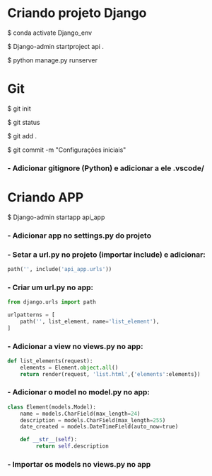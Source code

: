# Criando projeto Django

$ conda activate Django_env

$ Django-admin startproject api .

$ python manage.py runserver

# Git
$ git init

$ git status

$ git add .

$ git commit -m "Configurações iniciais"

### - Adicionar gitignore (Python) e adicionar a ele .vscode/

# Criando APP

$ Django-admin startapp api_app

### - Adicionar app no settings.py do projeto

### - Setar a url.py no projeto (importar include) e adicionar:

``` Python
path('', include('api_app.urls'))
```
### - Criar um url.py no app:

``` Python
from django.urls import path

urlpatterns = [
    path('', list_element, name='list_element'),
]
```
### - Adicionar a view no views.py no app:
``` Python
def list_elements(request):
    elements = Element.object.all()
    return render(request, 'list.html',{'elements':elements})
```

### - Adicionar o model no model.py no app:
``` Python
class Element(models.Model):
    name = models.CharField(max_length=24)
    description = models.CharField(max_length=255)
    date_created = models.DateTimeField(auto_now=true)

    def __str__(self):
         return self.description
```

### - Importar os models no views.py no app